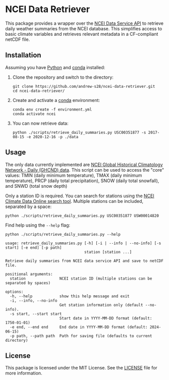 # NCEI Data Retriever

This package provides a wrapper over the [NCEI Data Service API](https://www.ncei.noaa.gov/support/access-data-service-api-user-documentation) 
to retrieve daily weather summaries from the NCEI database. This simplifies access to basic climate
variables and retrieves relevant metadata in a CF-compliant netCDF file.

## Installation

Assuming you have [Python](https://docs.python.org/3/) and [conda](https://conda.io/projects/conda/en/latest/index.html) installed:

1. Clone the repository and switch to the directory:
    ```
    git clone https://github.com/andrew-s28/ncei-data-retriever.git
    cd ncei-data-retriever/
    ```

2. Create and activate a [conda](https://conda.io/projects/conda/en/latest/index.html) environment:
    ```
    conda env create -f environment.yml
    conda activate ncei
    ```

3. You can now retrieve data:
    ```
    python ./scripts/retrieve_daily_summaries.py USC00351877 -s 2017-08-15 -e 2020-12-16 -p ./data
    ```

## Usage

The only data currently implemented are [NCEI Global Historical Climatology Network - Daily (GHCND) data](https://www.ncei.noaa.gov/pub/data/cdo/documentation/GHCND_documentation.pdf). This script can be used to access the "core" values: 
TMIN (daily minimum temperature), TMAX (daily minimum temperature), PRCP (daily total precipitation), SNOW (daily total snowfall), and SNWD (total snow depth)

Only a station ID is required. You can search for stations using the [NCEI Climate Data Online search tool](https://www.ncei.noaa.gov/cdo-web/search).
Multiple stations can be included, separated by a space:
```
python ./scripts/retrieve_daily_summaries.py USC00351877 USW00014820
```

Find help using the `--help` flag:
```
python ./scripts/retrieve_daily_summaries.py --help
```
```
usage: retrieve_daily_summaries.py [-h] [-i | --info | --no-info] [-s start] [-e end] [-p path]
                                   station [station ...]

Retrieve daily summaries from NCEI data service API and save to netCDF file.

positional arguments:
  station               NCEI station ID (multiple stations can be separated by spaces)

options:
  -h, --help            show this help message and exit
  -i, --info, --no-info
                        Get station information only (default --no-info).
  -s start, --start start
                        Start date in YYYY-MM-DD format (default: 1750-01-01)
  -e end, --end end     End date in YYYY-MM-DD format (default: 2024-06-15)
  -p path, --path path  Path for saving file (defaults to current directory)
```

## License

This package is licensed under the MIT License. See the [LICENSE](LICENSE) file for more information.
